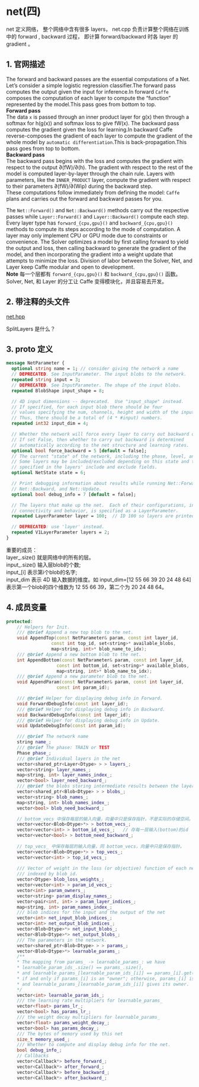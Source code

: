 # net(四)

net 定义网络， 整个网络中含有很多 layers， net.cpp 负责计算整个网络在训练中的 forward , backward 过程， 即计算 forward/backward 时各 layer 的 gradient 。

## 1. 官网描述  
The forward and backward passes are the essential computations of a Net.  
Let’s consider a simple logistic regression classifier.The forward pass computes the output given the input for inference.In forward `Caffe` composes the computation of each layer to compute the “function” represented by the model.This pass goes from bottom to top.    
**Forward pass**  
The data `x` is passed through an inner product layer for g(x) then through a softmax for h(g(x)) and softmax loss to give fW(x).
The backward pass computes the gradient given the loss for learning.In backward Caffe reverse-composes the gradient of each layer to compute the gradient of the whole model by `automatic differentiation`.This is back-propagation.This pass goes from top to bottom.    
**Backward pass**    
The backward pass begins with the loss and computes the gradient with respect to the output ∂(fW)/∂(h). The gradient with respect to the rest of the model is computed layer-by-layer through the chain rule. Layers with parameters, like the `INNER_PRODUCT` layer, compute the gradient with respect to their parameters ∂(fW)/∂(Wip) during the backward step.  
These computations follow immediately from defining the model: `Caffe` plans and carries out the forward and backward passes for you.  

The `Net::Forward()` and `Net::Backward()` methods carry out the respective passes while `Layer::Forward()` and `Layer::Backward()` compute each step.   
Every layer type has `forward_{cpu,gpu}()` and `backward_{cpu,gpu}()` methods to compute its steps according to the mode of computation. A layer may only implement CPU or GPU mode due to constraints or convenience.
The Solver optimizes a model by first calling forward to yield the output and loss, then calling backward to generate the gradient of the model, and then incorporating the gradient into a weight update that attempts to minimize the loss. Division of labor between the Solver, Net, and Layer keep Caffe modular and open to development.   
**Note**
每一个层都有 `forward_{cpu,gpu}()` 和 `backward_{cpu,gpu}()` 函数。Solver, Net, 和 Layer 的分工让 Caffe 变得模块化，并且容易去开发。   


## 2. 带注释的头文件   
[net.hpp](net.hpp)   

SplitLayers 是什么？   

## 3. proto 定义
```proto
message NetParameter {
  optional string name = 1; // consider giving the network a name
  // DEPRECATED. See InputParameter. The input blobs to the network.
  repeated string input = 3;
  // DEPRECATED. See InputParameter. The shape of the input blobs.
  repeated BlobShape input_shape = 8;

  // 4D input dimensions -- deprecated.  Use "input_shape" instead.
  // If specified, for each input blob there should be four
  // values specifying the num, channels, height and width of the input blob.
  // Thus, there should be a total of (4 * #input) numbers.
  repeated int32 input_dim = 4;

  // Whether the network will force every layer to carry out backward operation.
  // If set False, then whether to carry out backward is determined
  // automatically according to the net structure and learning rates.
  optional bool force_backward = 5 [default = false];
  // The current "state" of the network, including the phase, level, and stage.
  // Some layers may be included/excluded depending on this state and the states
  // specified in the layers' include and exclude fields.
  optional NetState state = 6;

  // Print debugging information about results while running Net::Forward,
  // Net::Backward, and Net::Update.
  optional bool debug_info = 7 [default = false];

  // The layers that make up the net.  Each of their configurations, including
  // connectivity and behavior, is specified as a LayerParameter.
  repeated LayerParameter layer = 100;  // ID 100 so layers are printed last.

  // DEPRECATED: use 'layer' instead.
  repeated V1LayerParameter layers = 2;
}
```   
重要的成员：     
layer_.size() 就是网络中的所有的层。   
input_.size() 输入层blob的个数;   
input_[i]     表示第i个blob的名字;   
input_dim     表示 4D 输入数据的维度。如 input_dim=[12 55 66 39 20 24 48 64] 表示第一个blob的四个维数为 12 55 66 39，第二个为 20 24 48 64。  


## 4. 成员变量   
```cpp
protected:
	// Helpers for Init.
	/// @brief Append a new top blob to the net.
	void AppendTop(const NetParameter& param, const int layer_id,
	             const int top_id, set<string>* available_blobs,
	             map<string, int>* blob_name_to_idx);
	/// @brief Append a new bottom blob to the net.
	int AppendBottom(const NetParameter& param, const int layer_id,
	               const int bottom_id, set<string>* available_blobs,
	               map<string, int>* blob_name_to_idx);
	/// @brief Append a new parameter blob to the net.
	void AppendParam(const NetParameter& param, const int layer_id,
	               const int param_id);

	/// @brief Helper for displaying debug info in Forward.
	void ForwardDebugInfo(const int layer_id);
	/// @brief Helper for displaying debug info in Backward.
	void BackwardDebugInfo(const int layer_id);
	/// @brief Helper for displaying debug info in Update.
	void UpdateDebugInfo(const int param_id);

	/// @brief The network name
	string name_;
	/// @brief The phase: TRAIN or TEST
	Phase phase_;
	/// @brief Individual layers in the net
	vector<shared_ptr<Layer<Dtype> > > layers_;
	vector<string> layer_names_;
	map<string, int> layer_names_index_;
	vector<bool> layer_need_backward_;
	/// @brief the blobs storing intermediate results between the layer.
	vector<shared_ptr<Blob<Dtype> > > blobs_;
	vector<string> blob_names_;
	map<string, int> blob_names_index_;
	vector<bool> blob_need_backward_;

	// bottom_vecs 中保存每层的输入向量，向量中只是保存指针，不是实际的存储空间。   
	vector<vector<Blob<Dtype>*> > bottom_vecs_;
	vector<vector<int> > bottom_id_vecs_;   // 存每一层输入(bottom)的id
	vector<vector<bool> > bottom_need_backward_;
	
	// top_vecs_ 中保存每层的输入向量，同 bottom_vecs，向量中只是保存指针。   
	vector<vector<Blob<Dtype>*> > top_vecs_;
	vector<vector<int> > top_id_vecs_;
	
	/// Vector of weight in the loss (or objective) function of each net blob,
	/// indexed by blob_id.
	vector<Dtype> blob_loss_weights_;
	vector<vector<int> > param_id_vecs_;
	vector<int> param_owners_;
	vector<string> param_display_names_;
	vector<pair<int, int> > param_layer_indices_;
	map<string, int> param_names_index_;
	/// blob indices for the input and the output of the net
	vector<int> net_input_blob_indices_;
	vector<int> net_output_blob_indices_;
	vector<Blob<Dtype>*> net_input_blobs_;
	vector<Blob<Dtype>*> net_output_blobs_;
	/// The parameters in the network.
	vector<shared_ptr<Blob<Dtype> > > params_;
	vector<Blob<Dtype>*> learnable_params_;
	/**
	* The mapping from params_ -> learnable_params_: we have
	* learnable_param_ids_.size() == params_.size(),
	* and learnable_params_[learnable_param_ids_[i]] == params_[i].get()
	* if and only if params_[i] is an "owner"; otherwise, params_[i] is a sharer
	* and learnable_params_[learnable_param_ids_[i]] gives its owner.
	*/
	vector<int> learnable_param_ids_;
	/// the learning rate multipliers for learnable_params_
	vector<float> params_lr_;
	vector<bool> has_params_lr_;
	/// the weight decay multipliers for learnable_params_
	vector<float> params_weight_decay_;
	vector<bool> has_params_decay_;
	/// The bytes of memory used by this net
	size_t memory_used_;
	/// Whether to compute and display debug info for the net.
	bool debug_info_;
	// Callbacks
	vector<Callback*> before_forward_;
	vector<Callback*> after_forward_;
	vector<Callback*> before_backward_;
	vector<Callback*> after_backward_;
```


